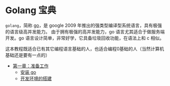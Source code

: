Golang 宝典
===========

`golang`，简称 [go](https://zh.wikipedia.org/wiki/Go)，是 google 2009 年推出的强类型编译型系统语言，具有极强的语言级高并发能力。
由于拥有极强的高并发能力，go 语言尤其适合于做服务端开发。go 语言设计简单，非常好学，它具备垃圾回收功能，在语法上和 c 相似。

这本教程既适合已有其它编程语言基础的人，也适合编程0基础的人（当然计算机基础还是要有一点的）

* [第一章：准备工作](./ch01/ch01.md)
	* [安装 go](./ch01/ch01-01-install-go.md)
	* [开发环境的搭建](./ch01/ch01-02-development-environment.md)
